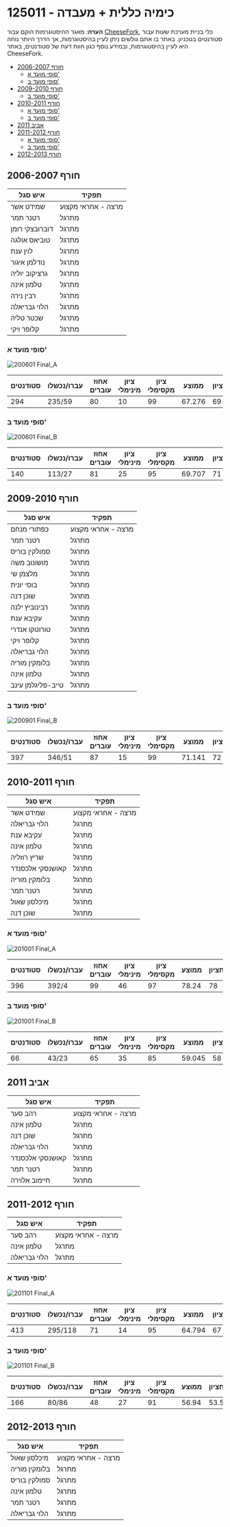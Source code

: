 # 125011 - כימיה כללית + מעבדה

**הערה**: מאגר ההיסטוגרמות הוקם עבור [CheeseFork](https://cheesefork.cf/), כלי בניית מערכת שעות עבור סטודנטים בטכניון. באתר בו אתם גולשים ניתן לעיין בהיסטוגרמות, אך הדרך היותר נוחה היא לעיין בהיסטוגרמות, ובמידע נוסף כגון חוות דעת של סטודנטים, באתר CheeseFork.

* [חורף 2006-2007](#200601)
  * [סופי מועד א'](#200601-Final_A)
  * [סופי מועד ב'](#200601-Final_B)
* [חורף 2009-2010](#200901)
  * [סופי מועד ב'](#200901-Final_B)
* [חורף 2010-2011](#201001)
  * [סופי מועד א'](#201001-Final_A)
  * [סופי מועד ב'](#201001-Final_B)
* [אביב 2011](#201002)
* [חורף 2011-2012](#201101)
  * [סופי מועד א'](#201101-Final_A)
  * [סופי מועד ב'](#201101-Final_B)
* [חורף 2012-2013](#201201)

<h2 id="200601">חורף 2006-2007</h2>

| איש סגל | תפקיד |
| ---- | ---- |
| שמידט אשר | מרצה - אחראי מקצוע |
| רטנר תמר | מתרגל |
| דוברובצקי רומן | מתרגל |
| טוביאס אולגה | מתרגל |
| לוין ענת | מתרגל |
| נודלמן איגור | מתרגל |
| גרציקוב יוליה | מתרגל |
| טלמון אינה | מתרגל |
| רבין נירה | מתרגל |
| הלוי גבריאלה | מתרגל |
| שכטר טליה | מתרגל |
| קלופר ויקי | מתרגל |

<h3 id="200601-Final_A">סופי מועד א'</h3>

![200601 Final_A](200601/Final_A.png)

| סטודנטים | עברו/נכשלו | אחוז עוברים | ציון מינימלי | ציון מקסימלי | ממוצע | חציון |
| ---- | ---- | ---- | ---- | ---- | ---- | ---- |
| 294 | 235/59 | 80 | 10 | 99 | 67.276 | 69 |

<h3 id="200601-Final_B">סופי מועד ב'</h3>

![200601 Final_B](200601/Final_B.png)

| סטודנטים | עברו/נכשלו | אחוז עוברים | ציון מינימלי | ציון מקסימלי | ממוצע | חציון |
| ---- | ---- | ---- | ---- | ---- | ---- | ---- |
| 140 | 113/27 | 81 | 25 | 95 | 69.707 | 71 |

<h2 id="200901">חורף 2009-2010</h2>

| איש סגל | תפקיד |
| ---- | ---- |
| כפתורי מנחם | מרצה - אחראי מקצוע |
| רטנר תמר | מתרגל |
| סמולקין בוריס | מתרגל |
| מושונוב משה | מתרגל |
| מלצמן שי | מתרגל |
| בוסי יונית | מתרגל |
| שוכן דנה | מתרגל |
| רבינוביץ ילנה | מתרגל |
| עקיבא ענת | מתרגל |
| טורוטקו אנדרי | מתרגל |
| קלופר ויקי | מתרגל |
| הלוי גבריאלה | מתרגל |
| בלומקין מוריה | מתרגל |
| טלמון אינה | מתרגל |
| טייב-פליגלמן עינב | מתרגל |

<h3 id="200901-Final_B">סופי מועד ב'</h3>

![200901 Final_B](200901/Final_B.png)

| סטודנטים | עברו/נכשלו | אחוז עוברים | ציון מינימלי | ציון מקסימלי | ממוצע | חציון |
| ---- | ---- | ---- | ---- | ---- | ---- | ---- |
| 397 | 346/51 | 87 | 15 | 99 | 71.141 | 72 |

<h2 id="201001">חורף 2010-2011</h2>

| איש סגל | תפקיד |
| ---- | ---- |
| שמידט אשר | מרצה - אחראי מקצוע |
| הלוי גבריאלה | מתרגל |
| עקיבא ענת | מתרגל |
| טלמון אינה | מתרגל |
| שריץ רוזליה | מתרגל |
| קאושנסקי אלכסנדר | מתרגל |
| בלומקין מוריה | מתרגל |
| רטנר תמר | מתרגל |
| מיכלסון שאול | מתרגל |
| שוכן דנה | מתרגל |

<h3 id="201001-Final_A">סופי מועד א'</h3>

![201001 Final_A](201001/Final_A.png)

| סטודנטים | עברו/נכשלו | אחוז עוברים | ציון מינימלי | ציון מקסימלי | ממוצע | חציון |
| ---- | ---- | ---- | ---- | ---- | ---- | ---- |
| 396 | 392/4 | 99 | 46 | 97 | 78.24 | 78 |

<h3 id="201001-Final_B">סופי מועד ב'</h3>

![201001 Final_B](201001/Final_B.png)

| סטודנטים | עברו/נכשלו | אחוז עוברים | ציון מינימלי | ציון מקסימלי | ממוצע | חציון |
| ---- | ---- | ---- | ---- | ---- | ---- | ---- |
| 66 | 43/23 | 65 | 35 | 85 | 59.045 | 58 |

<h2 id="201002">אביב 2011</h2>

| איש סגל | תפקיד |
| ---- | ---- |
| רהב סער | מרצה - אחראי מקצוע |
| טלמון אינה | מתרגל |
| שוכן דנה | מתרגל |
| הלוי גבריאלה | מתרגל |
| קאושנסקי אלכסנדר | מתרגל |
| רטנר תמר | מתרגל |
| חיימוב אלוירה | מתרגל |

<h2 id="201101">חורף 2011-2012</h2>

| איש סגל | תפקיד |
| ---- | ---- |
| רהב סער | מרצה - אחראי מקצוע |
| טלמון אינה | מתרגל |
| הלוי גבריאלה | מתרגל |

<h3 id="201101-Final_A">סופי מועד א'</h3>

![201101 Final_A](201101/Final_A.png)

| סטודנטים | עברו/נכשלו | אחוז עוברים | ציון מינימלי | ציון מקסימלי | ממוצע | חציון |
| ---- | ---- | ---- | ---- | ---- | ---- | ---- |
| 413 | 295/118 | 71 | 14 | 95 | 64.794 | 67 |

<h3 id="201101-Final_B">סופי מועד ב'</h3>

![201101 Final_B](201101/Final_B.png)

| סטודנטים | עברו/נכשלו | אחוז עוברים | ציון מינימלי | ציון מקסימלי | ממוצע | חציון |
| ---- | ---- | ---- | ---- | ---- | ---- | ---- |
| 166 | 80/86 | 48 | 27 | 91 | 56.94 | 53.5 |

<h2 id="201201">חורף 2012-2013</h2>

| איש סגל | תפקיד |
| ---- | ---- |
| מיכלסון שאול | מרצה - אחראי מקצוע |
| בלומקין מוריה | מתרגל |
| סמולקין בוריס | מתרגל |
| טלמון אינה | מתרגל |
| רטנר תמר | מתרגל |
| הלוי גבריאלה | מתרגל |

